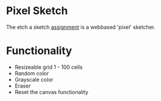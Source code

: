# Pixel Sketch 

The etch a sketch [assignment](https://www.theodinproject.com/courses/foundations/lessons/etch-a-sketch-project) is a webbased 'pixel' sketcher. 

# Functionality

* Resizeable grid 1 - 100 cells
* Random color
* Grayscale color
* Eraser
* Reset the canvas functionality

